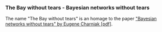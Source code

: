 ### The **Bay** without tears - **Bay**esian networks without tears

The name "The Bay without tears" is an homage to the paper ["Bayesian networks without tears" by Eugene Charniak [pdf]][without_tears_paper].

[without_tears_paper]: http://pages.cs.wisc.edu/~dyer/cs540/handouts/charniak.pdf
